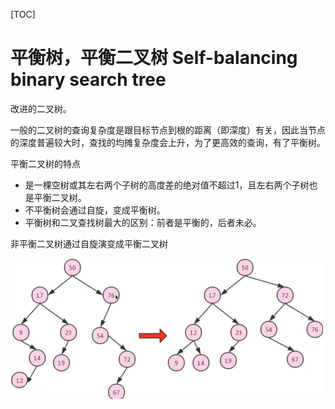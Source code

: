 [TOC]

# 平衡树，平衡二叉树 Self-balancing binary search tree

改进的二叉树。

一般的二叉树的查询复杂度是跟目标节点到根的距离（即深度）有关，因此当节点的深度普遍较大时，查找的均摊复杂度会上升，为了更高效的查询，有了平衡树。

 

平衡二叉树的特点

- 是一棵空树或其左右两个子树的高度差的绝对值不超过1，且左右两个子树也是平衡二叉树。
- 不平衡树会通过自旋，变成平衡树。
- 平衡树和二叉查找树最大的区别：前者是平衡的，后者未必。

 

非平衡二叉树通过自旋演变成平衡二叉树

![ ](.pics/平衡二叉树.png)

 


